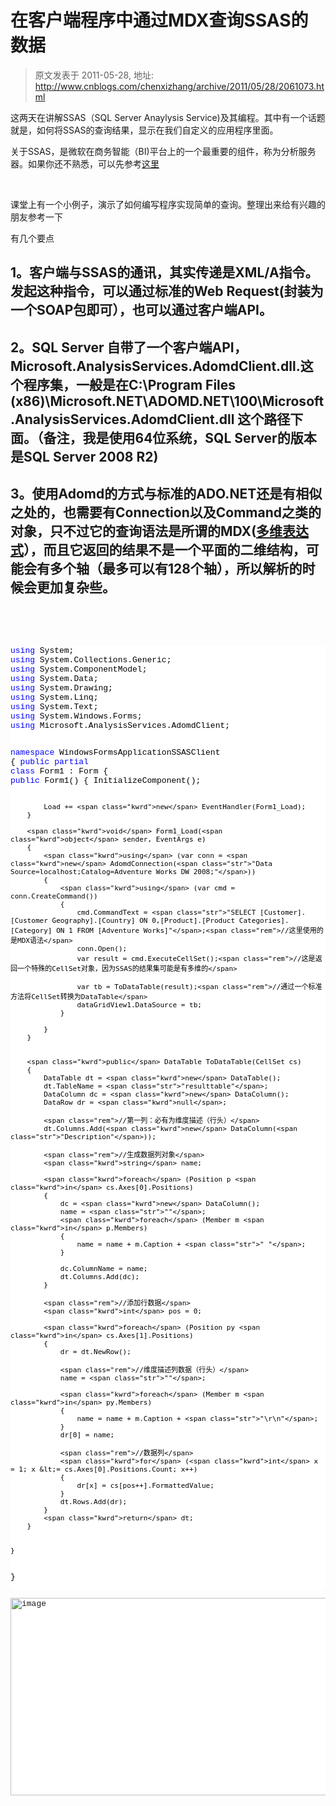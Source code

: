 # 在客户端程序中通过MDX查询SSAS的数据 
> 原文发表于 2011-05-28, 地址: http://www.cnblogs.com/chenxizhang/archive/2011/05/28/2061073.html 


<p>这两天在讲解SSAS（SQL Server Anaylysis Service)及其编程。其中有一个话题就是，如何将SSAS的查询结果，显示在我们自定义的应用程序里面。</p> <p>关于SSAS，是微软在商务智能（BI)平台上的一个最重要的组件，称为分析服务器。如果你还不熟悉，可以先参考<a href="http://msdn.microsoft.com/en-us/library/ms175609(v=sql.90).aspx">这里</a></p> <p>&nbsp;</p> <p>课堂上有一个小例子，演示了如何编写程序实现简单的查询。整理出来给有兴趣的朋友参考一下</p> <p>有几个要点</p> <h2>1。客户端与SSAS的通讯，其实传递是XML/A指令。发起这种指令，可以通过标准的Web Request(封装为一个SOAP包即可），也可以通过客户端API。</h2> <h2>2。SQL Server 自带了一个客户端API，Microsoft.AnalysisServices.AdomdClient.dll.这个程序集，一般是在C:\Program Files (x86)\Microsoft.NET\ADOMD.NET\100\Microsoft.AnalysisServices.AdomdClient.dll 这个路径下面。（备注，我是使用64位系统，SQL Server的版本是SQL Server 2008 R2)</h2> <h2>3。使用Adomd的方式与标准的ADO.NET还是有相似之处的，也需要有Connection以及Command之类的对象，只不过它的查询语法是所谓的MDX(<a href="http://msdn.microsoft.com/zh-CN/library/ms145506.aspx">多维表达式</a>），而且它返回的结果不是一个平面的二维结构，可能会有多个轴（最多可以有128个轴），所以解析的时候会更加复杂些。</h2> <p>&nbsp;</p> <p>&nbsp;</p><pre class="csharpcode"><span class="kwrd">using</span> System;
<span class="kwrd">using</span> System.Collections.Generic;
<span class="kwrd">using</span> System.ComponentModel;
<span class="kwrd">using</span> System.Data;
<span class="kwrd">using</span> System.Drawing;
<span class="kwrd">using</span> System.Linq;
<span class="kwrd">using</span> System.Text;
<span class="kwrd">using</span> System.Windows.Forms;
<span class="kwrd">using</span> Microsoft.AnalysisServices.AdomdClient;

<span class="kwrd">namespace</span> WindowsFormsApplicationSSASClient
{
    <span class="kwrd">public</span> <span class="kwrd">partial</span> <span class="kwrd">class</span> Form1 : Form
    {
        <span class="kwrd">public</span> Form1()
        {
            InitializeComponent();

            Load += <span class="kwrd">new</span> EventHandler(Form1_Load);
        }

        <span class="kwrd">void</span> Form1_Load(<span class="kwrd">object</span> sender, EventArgs e)
        {
            <span class="kwrd">using</span> (var conn = <span class="kwrd">new</span> AdomdConnection(<span class="str">"Data Source=localhost;Catalog=Adventure Works DW 2008;"</span>))
            {
                <span class="kwrd">using</span> (var cmd = conn.CreateCommand())
                {
                    cmd.CommandText = <span class="str">"SELECT [Customer].[Customer Geography].[Country] ON 0,[Product].[Product Categories].[Category] ON 1 FROM [Adventure Works]"</span>;<span class="rem">//这里使用的是MDX语法</span>
                    conn.Open();
                    var result = cmd.ExecuteCellSet();<span class="rem">//这是返回一个特殊的CellSet对象，因为SSAS的结果集可能是有多维的</span>

                    var tb = ToDataTable(result);<span class="rem">//通过一个标准方法将CellSet转换为DataTable</span>
                    dataGridView1.DataSource = tb;
                }

            }
        }


        <span class="kwrd">public</span> DataTable ToDataTable(CellSet cs)
        {
            DataTable dt = <span class="kwrd">new</span> DataTable();
            dt.TableName = <span class="str">"resulttable"</span>;
            DataColumn dc = <span class="kwrd">new</span> DataColumn();
            DataRow dr = <span class="kwrd">null</span>;

            <span class="rem">//第一列：必有为维度描述（行头）</span>
            dt.Columns.Add(<span class="kwrd">new</span> DataColumn(<span class="str">"Description"</span>));

            <span class="rem">//生成数据列对象</span>
            <span class="kwrd">string</span> name;

            <span class="kwrd">foreach</span> (Position p <span class="kwrd">in</span> cs.Axes[0].Positions)
            {
                dc = <span class="kwrd">new</span> DataColumn();
                name = <span class="str">""</span>;
                <span class="kwrd">foreach</span> (Member m <span class="kwrd">in</span> p.Members)
                {
                    name = name + m.Caption + <span class="str">" "</span>;
                }

                dc.ColumnName = name;
                dt.Columns.Add(dc);
            }

            <span class="rem">//添加行数据</span>
            <span class="kwrd">int</span> pos = 0;

            <span class="kwrd">foreach</span> (Position py <span class="kwrd">in</span> cs.Axes[1].Positions)
            {
                dr = dt.NewRow();

                <span class="rem">//维度描述列数据（行头）</span>
                name = <span class="str">""</span>;

                <span class="kwrd">foreach</span> (Member m <span class="kwrd">in</span> py.Members)
                {
                    name = name + m.Caption + <span class="str">"\r\n"</span>;
                }
                dr[0] = name;

                <span class="rem">//数据列</span>
                <span class="kwrd">for</span> (<span class="kwrd">int</span> x = 1; x &lt;= cs.Axes[0].Positions.Count; x++)
                {
                    dr[x] = cs[pos++].FormattedValue;
                }
                dt.Rows.Add(dr);
            }
            <span class="kwrd">return</span> dt;
        } 


    }
}
</pre><pre class="csharpcode"><a href="http://www.xizhang.com/blogimages/c39e7008c1f4_12524/image.png"><img title="image" border="0" alt="image" src="http://www.xizhang.com/blogimages/c39e7008c1f4_12524/image_thumb.png" width="831" height="316"></a></pre>
<style type="text/css">.csharpcode, .csharpcode pre
{
	font-size: small;
	color: black;
	font-family: consolas, "Courier New", courier, monospace;
	background-color: #ffffff;
	/*white-space: pre;*/
}
.csharpcode pre { margin: 0em; }
.csharpcode .rem { color: #008000; }
.csharpcode .kwrd { color: #0000ff; }
.csharpcode .str { color: #006080; }
.csharpcode .op { color: #0000c0; }
.csharpcode .preproc { color: #cc6633; }
.csharpcode .asp { background-color: #ffff00; }
.csharpcode .html { color: #800000; }
.csharpcode .attr { color: #ff0000; }
.csharpcode .alt 
{
	background-color: #f4f4f4;
	width: 100%;
	margin: 0em;
}
.csharpcode .lnum { color: #606060; }
</style>